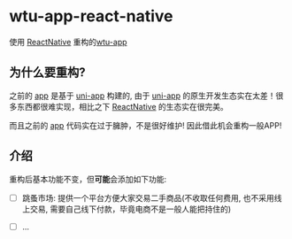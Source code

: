 # wtu-app-react-native

使用 [ReactNative](https://reactnative.cn/) 重构的[wtu-app](https://github.com/HuPeng333/WTU-APP)

## 为什么要重构?

之前的 [app](https://github.com/HuPeng333/WTU-APP) 是基于 [uni-app](https://uniapp.dcloud.io/) 构建的, 由于 [uni-app](https://uniapp.dcloud.io/)
的原生开发生态实在太差！很多东西都很难实现，相比之下 [ReactNative](https://reactnative.cn/) 的生态实在很完美。

而且之前的 [app](https://github.com/HuPeng333/WTU-APP) 代码实在过于臃肿，不是很好维护! 因此借此机会重构一般APP!

## 介绍

重构后基本功能不变，但**可能**会添加如下功能:

- [ ] 跳蚤市场: 提供一个平台方便大家交易二手商品(不收取任何费用, 也不采用线上交易, 需要自己线下付款，毕竟电商不是一般人能把持住的)
- [ ] ...

